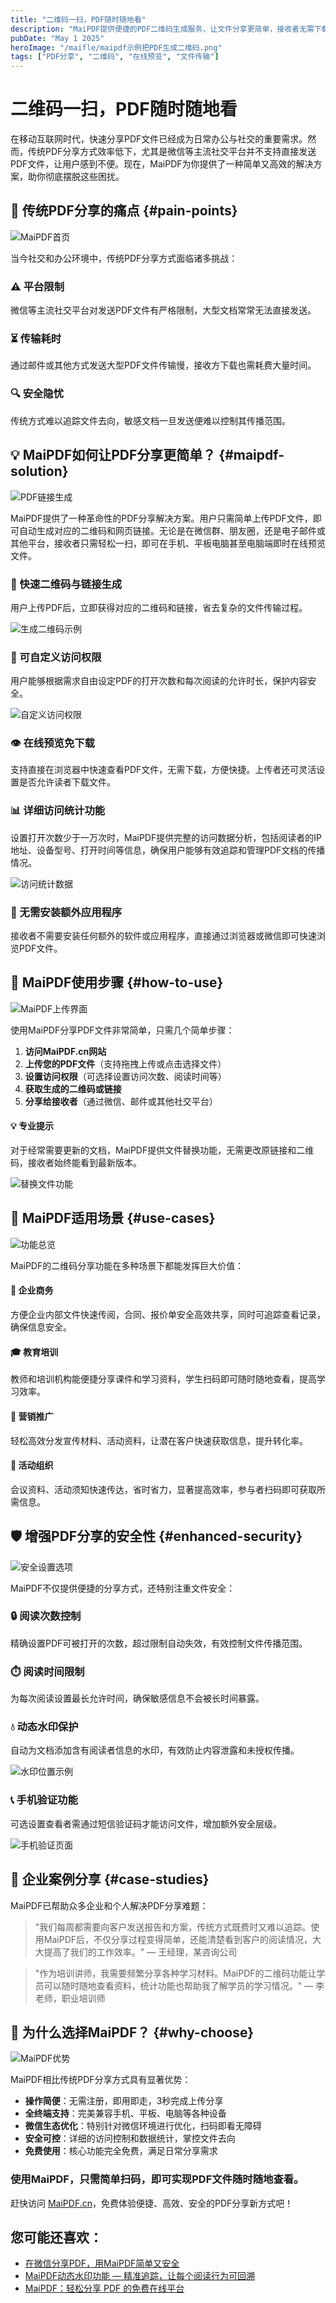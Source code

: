 ```yaml
---
title: "二维码一扫，PDF随时随地看"
description: "MaiPDF提供便捷的PDF二维码生成服务，让文件分享更简单，接收者无需下载即可随时随地在线查看PDF文档。"
pubDate: "May 1 2025"
heroImage: "/maifle/maipdf示例把PDF生成二维码.png"
tags: ["PDF分享", "二维码", "在线预览", "文件传输"]
---
```


# 二维码一扫，PDF随时随地看

<div class="intro-panel">
  在移动互联网时代，快速分享PDF文件已经成为日常办公与社交的重要需求。然而，传统PDF分享方式效率低下，尤其是微信等主流社交平台并不支持直接发送PDF文件，让用户感到不便。现在，MaiPDF为你提供了一种简单又高效的解决方案，助你彻底摆脱这些困扰。
</div>

## 📱 传统PDF分享的痛点 {#pain-points}

![MaiPDF首页](/maifle/maipdf的首页入口.png)

当今社交和办公环境中，传统PDF分享方式面临诸多挑战：

<div class="problems-grid">
  <div class="card">
    <h3>⚠️ 平台限制</h3>
    <p>微信等主流社交平台对发送PDF文件有严格限制，大型文档常常无法直接发送。</p>
  </div>
  
  <div class="card">
    <h3>⏳ 传输耗时</h3>
    <p>通过邮件或其他方式发送大型PDF文件传输慢，接收方下载也需耗费大量时间。</p>
  </div>
  
  <div class="card">
    <h3>🔍 安全隐忧</h3>
    <p>传统方式难以追踪文件去向，敏感文档一旦发送便难以控制其传播范围。</p>
  </div>
</div>

## 💡 MaiPDF如何让PDF分享更简单？ {#maipdf-solution}

![PDF链接生成](/maifle/PDF链接生成的时候显示的信息.png)

MaiPDF提供了一种革命性的PDF分享解决方案。用户只需简单上传PDF文件，即可自动生成对应的二维码和网页链接。无论是在微信群、朋友圈，还是电子邮件或其他平台，接收者只需轻松一扫，即可在手机、平板电脑甚至电脑端即时在线预览文件。

<div class="features-grid">
  <div class="feature-card">
    <h3>🔄 快速二维码与链接生成</h3>
    <p>用户上传PDF后，立即获得对应的二维码和链接，省去复杂的文件传输过程。</p>
    <img src="/maifle/maipdf示例把PDF生成二维码.png" alt="生成二维码示例" class="feature-image">
  </div>
  
  <div class="feature-card">
    <h3>🔐 可自定义访问权限</h3>
    <p>用户能够根据需求自由设定PDF的打开次数和每次阅读的允许时长，保护内容安全。</p>
    <img src="/maifle/没加电话验证的设置界面.png" alt="自定义访问权限" class="feature-image">
  </div>
  
  <div class="feature-card">
    <h3>👁️ 在线预览免下载</h3>
    <p>支持直接在浏览器中快速查看PDF文件，无需下载，方便快捷。上传者还可灵活设置是否允许读者下载文件。</p>
  </div>
  
  <div class="feature-card">
    <h3>📊 详细访问统计功能</h3>
    <p>设置打开次数少于一万次时，MaiPDF提供完整的访问数据分析，包括阅读者的IP地址、设备型号、打开时间等信息，确保用户能够有效追踪和管理PDF文档的传播情况。</p>
    <img src="/maifle/阅读记录查询结果示例.png" alt="访问统计数据" class="feature-image">
  </div>
  
  <div class="feature-card">
    <h3>📱 无需安装额外应用程序</h3>
    <p>接收者不需要安装任何额外的软件或应用程序，直接通过浏览器或微信即可快速浏览PDF文件。</p>
  </div>
</div>

## 📝 MaiPDF使用步骤 {#how-to-use}

![MaiPDF上传界面](/maifle/MaiPDF中的上传界面.png)

使用MaiPDF分享PDF文件非常简单，只需几个简单步骤：

1. **访问MaiPDF.cn网站**
2. **上传您的PDF文件**（支持拖拽上传或点击选择文件）
3. **设置访问权限**（可选择设置访问次数、阅读时间等）
4. **获取生成的二维码或链接**
5. **分享给接收者**（通过微信、邮件或其他社交平台）

<div class="tip-box">
  <h4>💡 专业提示</h4>
  <p>对于经常需要更新的文档，MaiPDF提供文件替换功能，无需更改原链接和二维码，接收者始终能看到最新版本。</p>
  <img src="/maifle/替换文件的页面.png" alt="替换文件功能" class="tip-image">
</div>

## 🌟 MaiPDF适用场景 {#use-cases}

![功能总览](/maifle/maipdf整体功能页面.png)

MaiPDF的二维码分享功能在多种场景下都能发挥巨大价值：

<div class="use-cases-grid">
  <div class="card">
    <h4>💼 企业商务</h4>
    <p>方便企业内部文件快速传阅，合同、报价单安全高效共享，同时可追踪查看记录，确保信息安全。</p>
  </div>
  
  <div class="card">
    <h4>🎓 教育培训</h4>
    <p>教师和培训机构能便捷分享课件和学习资料，学生扫码即可随时随地查看，提高学习效率。</p>
  </div>
  
  <div class="card">
    <h4>📣 营销推广</h4>
    <p>轻松高效分发宣传材料、活动资料，让潜在客户快速获取信息，提升转化率。</p>
  </div>
  
  <div class="card">
    <h4>📅 活动组织</h4>
    <p>会议资料、活动须知快速传达，省时省力，显著提高效率，参与者扫码即可获取所需信息。</p>
  </div>
</div>

## 🛡️ 增强PDF分享的安全性 {#enhanced-security}

![安全设置选项](/maifle/动态水印的选项.png)

MaiPDF不仅提供便捷的分享方式，还特别注重文件安全：

<div class="security-features">
  <div class="card">
    <h3>🔒 阅读次数控制</h3>
    <p>精确设置PDF可被打开的次数，超过限制自动失效，有效控制文件传播范围。</p>
  </div>
  
  <div class="card">
    <h3>⏱️ 阅读时间限制</h3>
    <p>为每次阅读设置最长允许时间，确保敏感信息不会被长时间暴露。</p>
  </div>
  
  <div class="card">
    <h3>💧 动态水印保护</h3>
    <p>自动为文档添加含有阅读者信息的水印，有效防止内容泄露和未授权传播。</p>
    <img src="/maifle/页面上显示水印位置.png" alt="水印位置示例" class="security-image">
  </div>
  
  <div class="card">
    <h3>📞 手机验证功能</h3>
    <p>可选设置查看者需通过短信验证码才能访问文件，增加额外安全层级。</p>
    <img src="/maifle/用户输入短信的页面.jpg" alt="手机验证页面" class="security-image">
  </div>
</div>

## 💼 企业案例分享 {#case-studies}

MaiPDF已帮助众多企业和个人解决PDF分享难题：

> "我们每周都需要向客户发送报告和方案，传统方式既费时又难以追踪。使用MaiPDF后，不仅分享过程变得简单，还能清楚看到客户的阅读情况，大大提高了我们的工作效率。"
> — 王经理，某咨询公司

> "作为培训讲师，我需要频繁分享各种学习材料。MaiPDF的二维码功能让学员可以随时随地查看资料，统计功能也帮助我了解学员的学习情况。"
> — 李老师，职业培训师

## 🌟 为什么选择MaiPDF？ {#why-choose}

![MaiPDF优势](/maifle/展示PDF列子.png)

MaiPDF相比传统PDF分享方式具有显著优势：

- **操作简便**：无需注册，即用即走，3秒完成上传分享
- **全终端支持**：完美兼容手机、平板、电脑等各种设备
- **微信生态优化**：特别针对微信环境进行优化，扫码即看无障碍
- **安全可控**：详细的访问控制和数据统计，掌控文件去向
- **免费使用**：核心功能完全免费，满足日常分享需求

<div class="cta-container">
  <h3>使用MaiPDF，只需简单扫码，即可实现PDF文件随时随地查看。</h3>
  <p>赶快访问 <a href="https://maipdf.cn">MaiPDF.cn</a>，免费体验便捷、高效、安全的PDF分享新方式吧！</p>
</div>

## 您可能还喜欢：

- [在微信分享PDF，用MaiPDF简单又安全](../../cn/wechat-pdf-sharing)
- [MaiPDF动态水印功能 — 精准追踪，让每个阅读行为可回溯](../../cn/dynamic-watermarks-on-pdf-cn)
- [MaiPDF：轻松分享 PDF 的免费在线平台](../../cn/easy-pdf-sharing)